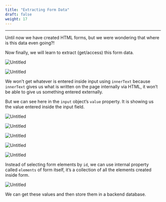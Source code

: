 ```yaml
---
title: "Extracting Form Data"
draft: false
weight: 17
---
```


---

Until now we have created HTML forms, but we were wondering that where is this data even going?!

Now finally, we will learn to extract (get/access) this form data.

![Untitled](../../../../images/notes/form-data/1.png)

![Untitled](../../../../images/notes/form-data/2.png)

We won’t get whatever is entered inside input using `innerText` because `innerText` gives us what is written on the page internally via HTML, it won’t be able to give us something entered externally.

But we can see here in the `input` object’s `value` property. It is showing us the value entered inside the input field.

![Untitled](../../../../images/notes/form-data/3.png)

![Untitled](../../../../images/notes/form-data/4.png)

![Untitled](../../../../images/notes/form-data/5.png)

![Untitled](../../../../images/notes/form-data/6.png)

![Untitled](../../../../images/notes/form-data/7.png)

Instead of selecting form elements by `id`, we can use internal property called `elements` of form itself, it’s a collection of all the elements created inside form.

![Untitled](../../../../images/notes/form-data/8.png)

We can get these values and then store them in a backend database.